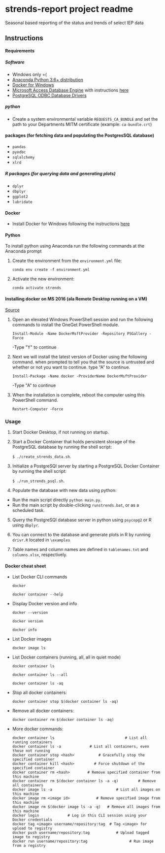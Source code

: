 # strends-report project readme
Seasonal based reporting of the status and trends of select IEP data

## Instructions


#### Requirements

##### Software
* Windows only =(
* [Anaconda Python 3.6+ distribution](https://www.anaconda.com/distribution/) 
* [Docker for Windows](https://docs.docker.com/docker-for-windows/install/)
* [Microsoft Access Database Engine](https://www.microsoft.com/en-US/download/details.aspx?id=13255) with instructions [here](https://www.microsoft.com/en-US/download/details.aspx?id=13255)
* [PostgreSQL ODBC Database Drivers](https://ftp.postgresql.org/pub/odbc/versions/msi/psqlodbc_11_00_0000-x64.zip)

##### python 

* Create a system environmental variable `REQUESTS_CA_BUNDLE` and set the path to your Departments MITM certificate (example: `ca-bundle.crt`)

#### packages (for fetching data and populating the PostgresSQL database)

* `pandas`
* `pyodbc`
* `sqlalchemy`
* `xlrd`



##### R packages (for querying data and generating plots)

* `dplyr`
* `dbplyr`
* `ggplot2`
* `lubridate`

#### Docker 

* Install Docker for Windows following the instructions [here](https://docs.docker.com/docker-for-windows/install/)

#### Python

To install python using Anaconda run the following commands at the Anaconda prompt

1. Create the environment from the `environment.yml` file:

	`conda env create -f environment.yml`

2. Activate the new environment: 

	`conda activate strends`

#### Installing docker on MS 2016 (ala Remote Desktop running on a VM)

[Source](https://blogs.technet.microsoft.com/canitpro/2016/10/26/step-by-step-setup-docker-on-your-windows-2016-server/)

1. Open an elevated Windows PowerShell session and run the following commands to install the OneGet PowerShell module. 
 
	`Install-Module -Name DockerMsftProvider -Repository PSGallery -Force`
  
	-Type "Y" to continue
  
2. Next we will install the latest version of Docker using the following command.  when prompted to tell you that the source is untrusted and whether or not you want to continue.  type “A” to continue.
  
	`Install-Package -Name docker -ProviderName DockerMsftProvider`

	-Type "A" to continue
	
3. When the installation is complete, reboot the computer using this PowerShell command.

	`Restart-Computer -Force`
	
### Usage

1. Start Docker Desktop, if not running on startup.

2. Start a Docker Container that holds persistent storage of the PostgreSQL database by running the shell script:
	
	`$ ./create_strends_data.sh`.

3. Initialize a PostgreSQl server by starting a PostgreSQL Docker Container by running the shell script:
	
	`$ ./run_strends_psql.sh`.

4. Populate the database with new data using python:

* Run the main script directly `python main.py`.
* Run the main script by double-clicking `runstrends.bat`, or as a scheduled task.


5. Query the PostgreSQl database server in python using `psycopg2` or R using `dbplyr`.

6. You can connect to the database and generate plots in R by running `drivr.R` located in `\examples`

7. Table names and column names are defined in `tablenames.txt` and `columns.xlsx`, respectively.



#### Docker cheat sheet

* List Docker CLI commands

	`docker`
	
	`docker container --help`

* Display Docker version and info

	`docker --version`

	`docker version`

	`docker info`

* List Docker images

	`docker image ls`

* List Docker containers (running, all, all in quiet mode)

	`docker container ls`
	
	`docker container ls --all`
	
	`docker container ls -aq`

* Stop all docker containers:

	`docker container stop $(docker container ls -aq)`

* Remove all docker containers:

	`docker container rm $(docker container ls -aq)`
	
* More docker commands:

	```
	docker container ls                                # List all running containers
	docker container ls -a             # List all containers, even those not running
	docker container stop <hash>           # Gracefully stop the specified container
	docker container kill <hash>         # Force shutdown of the specified container
	docker container rm <hash>        # Remove specified container from this machine
	docker container rm $(docker container ls -a -q)         # Remove all containers
	docker image ls -a                             # List all images on this machine
	docker image rm <image id>            # Remove specified image from this machine
	docker image rm $(docker image ls -a -q)   # Remove all images from this machine
	docker login             # Log in this CLI session using your Docker credentials
	docker tag <image> username/repository:tag  # Tag <image> for upload to registry
	docker push username/repository:tag            # Upload tagged image to registry
	docker run username/repository:tag                   # Run image from a registry
	```